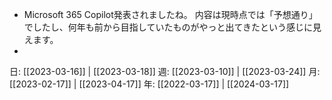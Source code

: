- Microsoft 365 Copilot発表されましたね。 内容は現時点では「予想通り」でしたし、何年も前から目指していたものがやっと出てきたという感じに見えます。
- 

日: [[2023-03-16]] | [[2023-03-18]]
週: [[2023-03-10]] | [[2023-03-24]]
月: [[2023-02-17]] | [[2023-04-17]]
年: [[2022-03-17]] | [[2024-03-17]]